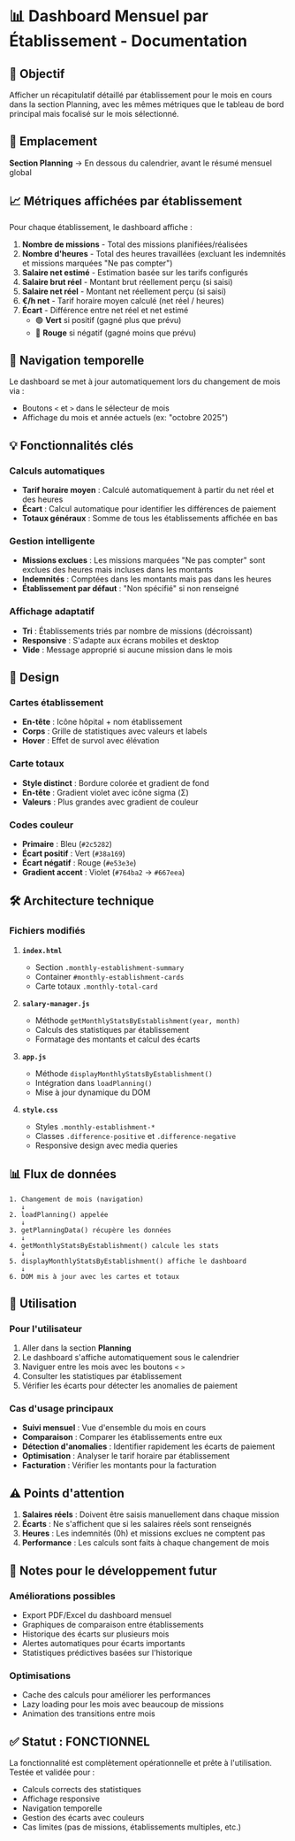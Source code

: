 # 📊 Dashboard Mensuel par Établissement - Documentation

## 🎯 Objectif
Afficher un récapitulatif détaillé par établissement pour le mois en cours dans la section Planning, avec les mêmes métriques que le tableau de bord principal mais focalisé sur le mois sélectionné.

## 📍 Emplacement
**Section Planning** → En dessous du calendrier, avant le résumé mensuel global

## 📈 Métriques affichées par établissement

Pour chaque établissement, le dashboard affiche :

1. **Nombre de missions** - Total des missions planifiées/réalisées
2. **Nombre d'heures** - Total des heures travaillées (excluant les indemnités et missions marquées "Ne pas compter")
3. **Salaire net estimé** - Estimation basée sur les tarifs configurés
4. **Salaire brut réel** - Montant brut réellement perçu (si saisi)
5. **Salaire net réel** - Montant net réellement perçu (si saisi)
6. **€/h net** - Tarif horaire moyen calculé (net réel / heures)
7. **Écart** - Différence entre net réel et net estimé
   - 🟢 **Vert** si positif (gagné plus que prévu)
   - 🔴 **Rouge** si négatif (gagné moins que prévu)

## 🔄 Navigation temporelle

Le dashboard se met à jour automatiquement lors du changement de mois via :
- Boutons `<` et `>` dans le sélecteur de mois
- Affichage du mois et année actuels (ex: "octobre 2025")

## 💡 Fonctionnalités clés

### Calculs automatiques
- **Tarif horaire moyen** : Calculé automatiquement à partir du net réel et des heures
- **Écart** : Calcul automatique pour identifier les différences de paiement
- **Totaux généraux** : Somme de tous les établissements affichée en bas

### Gestion intelligente
- **Missions exclues** : Les missions marquées "Ne pas compter" sont exclues des heures mais incluses dans les montants
- **Indemnités** : Comptées dans les montants mais pas dans les heures
- **Établissement par défaut** : "Non spécifié" si non renseigné

### Affichage adaptatif
- **Tri** : Établissements triés par nombre de missions (décroissant)
- **Responsive** : S'adapte aux écrans mobiles et desktop
- **Vide** : Message approprié si aucune mission dans le mois

## 🎨 Design

### Cartes établissement
- **En-tête** : Icône hôpital + nom établissement
- **Corps** : Grille de statistiques avec valeurs et labels
- **Hover** : Effet de survol avec élévation

### Carte totaux
- **Style distinct** : Bordure colorée et gradient de fond
- **En-tête** : Gradient violet avec icône sigma (Σ)
- **Valeurs** : Plus grandes avec gradient de couleur

### Codes couleur
- **Primaire** : Bleu (`#2c5282`)
- **Écart positif** : Vert (`#38a169`)
- **Écart négatif** : Rouge (`#e53e3e`)
- **Gradient accent** : Violet (`#764ba2` → `#667eea`)

## 🛠️ Architecture technique

### Fichiers modifiés

1. **`index.html`**
   - Section `.monthly-establishment-summary`
   - Container `#monthly-establishment-cards`
   - Carte totaux `.monthly-total-card`

2. **`salary-manager.js`**
   - Méthode `getMonthlyStatsByEstablishment(year, month)`
   - Calculs des statistiques par établissement
   - Formatage des montants et calcul des écarts

3. **`app.js`**
   - Méthode `displayMonthlyStatsByEstablishment()`
   - Intégration dans `loadPlanning()`
   - Mise à jour dynamique du DOM

4. **`style.css`**
   - Styles `.monthly-establishment-*`
   - Classes `.difference-positive` et `.difference-negative`
   - Responsive design avec media queries

## 📊 Flux de données

```
1. Changement de mois (navigation)
   ↓
2. loadPlanning() appelée
   ↓
3. getPlanningData() récupère les données
   ↓
4. getMonthlyStatsByEstablishment() calcule les stats
   ↓
5. displayMonthlyStatsByEstablishment() affiche le dashboard
   ↓
6. DOM mis à jour avec les cartes et totaux
```

## 🚀 Utilisation

### Pour l'utilisateur
1. Aller dans la section **Planning**
2. Le dashboard s'affiche automatiquement sous le calendrier
3. Naviguer entre les mois avec les boutons `<` `>`
4. Consulter les statistiques par établissement
5. Vérifier les écarts pour détecter les anomalies de paiement

### Cas d'usage principaux
- **Suivi mensuel** : Vue d'ensemble du mois en cours
- **Comparaison** : Comparer les établissements entre eux
- **Détection d'anomalies** : Identifier rapidement les écarts de paiement
- **Optimisation** : Analyser le tarif horaire par établissement
- **Facturation** : Vérifier les montants pour la facturation

## ⚠️ Points d'attention

1. **Salaires réels** : Doivent être saisis manuellement dans chaque mission
2. **Écarts** : Ne s'affichent que si les salaires réels sont renseignés
3. **Heures** : Les indemnités (0h) et missions exclues ne comptent pas
4. **Performance** : Les calculs sont faits à chaque changement de mois

## 📝 Notes pour le développement futur

### Améliorations possibles
- Export PDF/Excel du dashboard mensuel
- Graphiques de comparaison entre établissements
- Historique des écarts sur plusieurs mois
- Alertes automatiques pour écarts importants
- Statistiques prédictives basées sur l'historique

### Optimisations
- Cache des calculs pour améliorer les performances
- Lazy loading pour les mois avec beaucoup de missions
- Animation des transitions entre mois

## ✅ Statut : FONCTIONNEL

La fonctionnalité est complètement opérationnelle et prête à l'utilisation.
Testée et validée pour :
- Calculs corrects des statistiques
- Affichage responsive
- Navigation temporelle
- Gestion des écarts avec couleurs
- Cas limites (pas de missions, établissements multiples, etc.)
